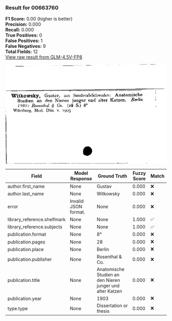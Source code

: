 ### Result for 00663760
**F1 Score:** 0.00 (higher is better)<br>**Precision:** 0.000<br>**Recall:** 0.000<br>**True Positives:** 0<br>**False Positives:** 1<br>**False Negatives:** 9<br>**Total Fields:** 12<br>[View raw result from GLM-4.5V-FP8](https://github.com/RISE-UNIBAS/humanities_data_benchmark/blob/main/results/2025-10-17/T0242/request_T0242_00663760.json)

<img src="https://github.com/RISE-UNIBAS/humanities_data_benchmark/blob/main/benchmarks/zettelkatalog/images/00663760.jpg?raw=true" alt="00663760" width="600px">

| Field | Model Response | Ground Truth | Fuzzy Score | Match |
|-------|----------------|--------------|-------------|-------|
| author.first_name | None | Gustav | 0.000 | ❌ |
| author.last_name | None | Witkowsky | 0.000 | ❌ |
| error | Invalid JSON format. | None | 0.000 | ❌ |
| library_reference.shelfmark | None | None | 1.000 | ✅ |
| library_reference.subjects | None | None | 1.000 | ✅ |
| publication.format | None | 8° | 0.000 | ❌ |
| publication.pages | None | 28 | 0.000 | ❌ |
| publication.place | None | Berlin | 0.000 | ❌ |
| publication.publisher | None | Rosenthal & Co. | 0.000 | ❌ |
| publication.title | None | Anatomische Studien an den Nieren junger und alter Katzen | 0.000 | ❌ |
| publication.year | None | 1903 | 0.000 | ❌ |
| type.type | None | Dissertation or thesis | 0.000 | ❌ |
